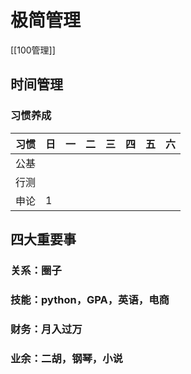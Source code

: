 # 极简管理
[[100管理]]



## 时间管理

### 习惯养成

| 习惯 | 日   | 一   | 二   | 三   | 四   | 五   | 六   |
| ---- | ---- | ---- | ---- | ---- | ---- | ---- | ---- |
| 公基 |      |      |      |      |      |      |      |
| 行测 |      |      |      |      |      |      |      |
| 申论 | 1    |      |      |      |      |      |      |

## 四大重要事

### 关系：圈子

### 技能：python，GPA，英语，电商

### 财务：月入过万

### 业余：二胡，钢琴，小说
